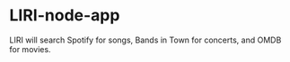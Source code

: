 # LIRI-node-app
LIRI will search Spotify for songs, Bands in Town for concerts, and OMDB for movies.
